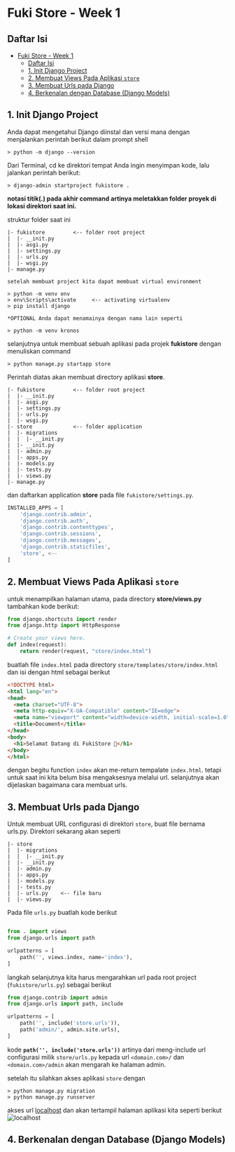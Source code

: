 # Fuki Store - Week 1

## Daftar Isi
- [Fuki Store - Week 1](#fuki-store---week-1)
  - [Daftar Isi](#daftar-isi)
  - [1. Init Django Project](#1-init-django-project)
  - [2. Membuat Views Pada Aplikasi `store`](#2-membuat-views-pada-aplikasi-store)
  - [3. Membuat Urls pada Django](#3-membuat-urls-pada-django)
  - [4. Berkenalan dengan Database (Django Models)](#4-berkenalan-dengan-database-django-models)



## 1. Init Django Project
Anda dapat mengetahui Django diinstal dan versi mana dengan menjalankan perintah berikut dalam prompt shell
```shell
> python -m django --version
```
Dari Terminal, cd ke direktori tempat Anda ingin menyimpan kode, lalu jalankan perintah berikut:
```shell
> django-admin startproject fukistore .
```
**notasi titik(.) pada akhir command artinya meletakkan folder proyek di lokasi direktori saat ini.** <br>

struktur folder saat ini
```
|- fukistore         <-- folder root project
|  |- __init.py
|  |- asgi.py
|  |- settings.py
|  |- urls.py
|  |- wsgi.py
|- manage.py
```
`setelah membuat project kita dapat membuat virtual environment`
```shell
> python -m venv env
> env\Scripts\activate     <-- activating virtualenv
> pip install django
```
`*OPTIONAL Anda dapat menamainya dengan nama lain seperti`
```shell
> python -m venv kronos
```

selanjutnya untuk membuat sebuah aplikasi pada projek **fukistore** dengan menuliskan command
```shell
> python manage.py startapp store
```
Perintah diatas akan membuat directory aplikasi **store**.
```
|- fukistore         <-- folder root project
|  |- __init.py
|  |- asgi.py
|  |- settings.py
|  |- urls.py
|  |- wsgi.py
|- store             <-- folder application
|  |- migrations
|  |  |- __init.py
|  |- __init.py
|  |- admin.py
|  |- apps.py
|  |- models.py
|  |- tests.py
|  |- views.py
|- manage.py
```
dan daftarkan application **store** pada file `fukistore/settings.py`.
```python
INSTALLED_APPS = [
    'django.contrib.admin',
    'django.contrib.auth',
    'django.contrib.contenttypes',
    'django.contrib.sessions',
    'django.contrib.messages',
    'django.contrib.staticfiles',
    'store', <--
]
```


## 2. Membuat Views Pada Aplikasi `store`
untuk menampilkan halaman utama, pada directory **store/views.py** tambahkan kode berikut:
```python
from django.shortcuts import render
from django.http import HttpResponse

# Create your views here.
def index(request):
    return render(request, "store/index.html")
```
buatlah file `index.html` pada directory `store/templates/store/index.html` dan isi dengan html sebagai berikut
```html
<!DOCTYPE html>
<html lang="en">
<head>
  <meta charset="UTF-8">
  <meta http-equiv="X-UA-Compatible" content="IE=edge">
  <meta name="viewport" content="width=device-width, initial-scale=1.0">
  <title>Document</title>
</head>
<body>
  <h1>Selamat Datang di FukiStore 🎉</h1>
</body>
</html>
```
dengan begitu function `index` akan me-return tempalate `index.html`. tetapi untuk saat ini kita belum bisa mengaksesnya melalui url. selanjutnya akan dijelaskan bagaimana cara membuat urls.

## 3. Membuat Urls pada Django
Untuk membuat URL configurasi di direktori `store`, buat file bernama urls.py. Direktori sekarang akan seperti <br>

```
|- store             
|  |- migrations
|  |  |- __init.py
|  |- __init.py
|  |- admin.py
|  |- apps.py
|  |- models.py
|  |- tests.py
|  |- urls.py    <-- file baru
|  |- views.py
```
Pada file `urls.py` buatlah kode berikut
```python

from . import views
from django.urls import path

urlpatterns = [
    path('', views.index, name='index'),
]
```
langkah selanjutnya kita harus mengarahkan url pada root project (`fukistore/urls.py`) sebagai berikut 
```python
from django.contrib import admin
from django.urls import path, include

urlpatterns = [
    path('', include('store.urls')),
    path('admin/', admin.site.urls),
]
```
kode __`path('', include('store.urls'))`__ artinya dari meng-include url configurasi milik `store/urls.py` kepada url `<domain.com>/` dan `<domain.com>/admin` akan mengarah ke halaman admin.

setelah itu silahkan akses aplikasi `store` dengan
```shell
> python manage.py migration
> python manage.py runserver
```
akses url [localhost](http://127.0.0.1:8000/) dan akan tertampil halaman aplikasi kita seperti berikut <br>
![localhost](https://i.ibb.co/mF9JVv3/itf.png)


## 4. Berkenalan dengan Database (Django Models)